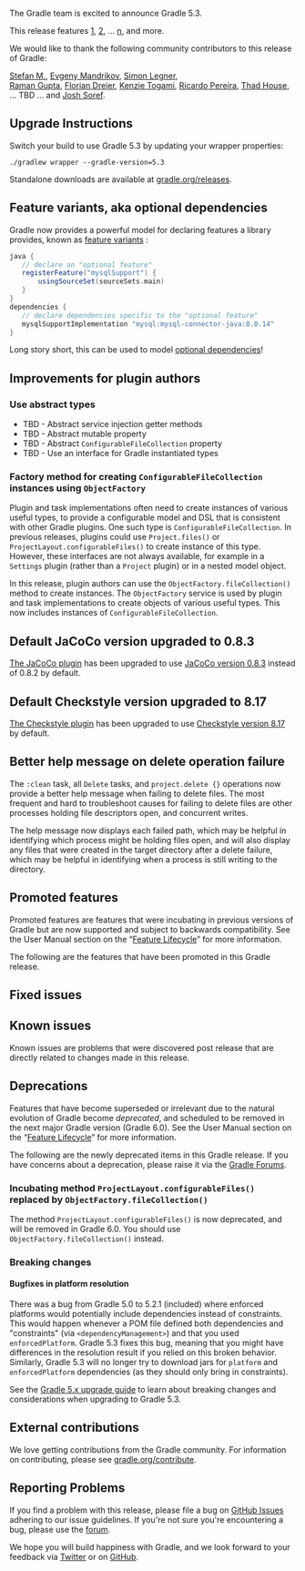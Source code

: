 The Gradle team is excited to announce Gradle 5.3.

This release features [1](), [2](), ... [n](), and more.

We would like to thank the following community contributors to this release of Gradle:

[Stefan M.](https://github.com/StefMa), 
[Evgeny Mandrikov](https://github.com/Godin), 
[Simon Legner](https://github.com/simon04),  
[Raman Gupta](https://github.com/rocketraman),
[Florian Dreier](https://github.com/DreierF),
[Kenzie Togami](https://github.com/kenzierocks),
[Ricardo Pereira](https://github.com/thc202),
[Thad House](https://github.com/ThadHouse),
... TBD ... 
and [Josh Soref](https://github.com/jsoref).

## Upgrade Instructions

Switch your build to use Gradle 5.3 by updating your wrapper properties:

`./gradlew wrapper --gradle-version=5.3`

Standalone downloads are available at [gradle.org/releases](https://gradle.org/releases). 

## Feature variants, aka optional dependencies

Gradle now provides a powerful model for declaring features a library provides, known as [feature variants](userguide/feature_variants.html) :

```groovy
java {
   // declare an "optional feature"
   registerFeature("mysqlSupport") {
       usingSourceSet(sourceSets.main)
   }
}
dependencies {
   // declare dependencies specific to the "optional feature"
   mysqlSupportImplementation "mysql:mysql-connector-java:8.0.14"
}
```

Long story short, this can be used to model [optional dependencies](https://github.com/gradle/gradle/issues/867)!

## Improvements for plugin authors

### Use abstract types

- TBD - Abstract service injection getter methods
- TBD - Abstract mutable property
- TBD - Abstract `ConfigurableFileCollection` property
- TBD - Use an interface for Gradle instantiated types

### Factory method for creating `ConfigurableFileCollection` instances using `ObjectFactory`

Plugin and task implementations often need to create instances of various useful types, to provide a configurable model and DSL that is consistent with other Gradle plugins. One such type is `ConfigurableFileCollection`. In previous releases, plugins could use `Project.files()` or `ProjectLayout.configurableFiles()` to create instance of this type. However, these interfaces are not always available, for example in a `Settings` plugin (rather than a `Project` plugin) or in a nested model object.

In this release, plugin authors can use the `ObjectFactory.fileCollection()` method to create instances. The `ObjectFactory` service is used by plugin and task implementations to create objects of various useful types. This now includes instances of `ConfigurableFileCollection`.

## Default JaCoCo version upgraded to 0.8.3

[The JaCoCo plugin](userguide/jacoco_plugin.html) has been upgraded to use [JaCoCo version 0.8.3](http://www.jacoco.org/jacoco/trunk/doc/changes.html) instead of 0.8.2 by default.

## Default Checkstyle version upgraded to 8.17

[The Checkstyle plugin](userguide/checkstyle_plugin.html) has been upgraded to use [Checkstyle version 8.17](http://checkstyle.sourceforge.net/releasenotes.html#Release_8.17) by default.

## Better help message on delete operation failure

The `:clean` task, all `Delete` tasks, and `project.delete {}` operations now provide a better help message when failing to delete files. The most frequent and hard to troubleshoot causes for failing to delete files are other processes holding file descriptors open, and concurrent writes.

The help message now displays each failed path, which may be helpful in identifying which process might be holding files open, and will also display any files that were created in the target directory after a delete failure, which may be helpful in identifying when a process is still writing to the directory.

## Promoted features
Promoted features are features that were incubating in previous versions of Gradle but are now supported and subject to backwards compatibility.
See the User Manual section on the “[Feature Lifecycle](userguide/feature_lifecycle.html)” for more information.

The following are the features that have been promoted in this Gradle release.

<!--
### Example promoted
-->

## Fixed issues

## Known issues

Known issues are problems that were discovered post release that are directly related to changes made in this release.

## Deprecations

Features that have become superseded or irrelevant due to the natural evolution of Gradle become *deprecated*, and scheduled to be removed
in the next major Gradle version (Gradle 6.0). See the User Manual section on the “[Feature Lifecycle](userguide/feature_lifecycle.html)” for more information.

The following are the newly deprecated items in this Gradle release. If you have concerns about a deprecation, please raise it via the [Gradle Forums](https://discuss.gradle.org).

### Incubating method `ProjectLayout.configurableFiles()` replaced by `ObjectFactory.fileCollection()`

The method `ProjectLayout.configurableFiles()` is now deprecated, and will be removed in Gradle 6.0. You should use `ObjectFactory.fileCollection()` instead.

### Breaking changes

#### Bugfixes in platform resolution

There was a bug from Gradle 5.0 to 5.2.1 (included) where enforced platforms would potentially include dependencies instead of constraints.
This would happen whenever a POM file defined both dependencies and "constraints" (via `<dependencyManagement>`) and that you used `enforcedPlatform`.
Gradle 5.3 fixes this bug, meaning that you might have differences in the resolution result if you relied on this broken behavior.
Similarly, Gradle 5.3 will no longer try to download jars for `platform` and `enforcedPlatform` dependencies (as they should only bring in constraints).

<!-- summary and links -->

See the [Gradle 5.x upgrade guide](userguide/upgrading_version_5.html#changes_5.3) to learn about breaking changes and considerations when upgrading to Gradle 5.3.

<!-- Do not add breaking changes here! Add them to the upgrade guide instead. --> 

## External contributions

We love getting contributions from the Gradle community. For information on contributing, please see [gradle.org/contribute](https://gradle.org/contribute).

## Reporting Problems

If you find a problem with this release, please file a bug on [GitHub Issues](https://github.com/gradle/gradle/issues) adhering to our issue guidelines. 
If you're not sure you're encountering a bug, please use the [forum](https://discuss.gradle.org/c/help-discuss).

We hope you will build happiness with Gradle, and we look forward to your feedback via [Twitter](https://twitter.com/gradle) or on [GitHub](https://github.com/gradle).
